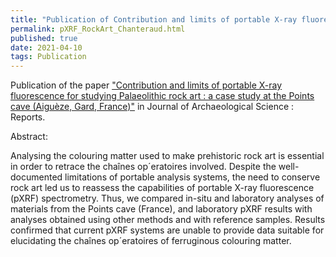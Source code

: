 ```yaml
---
title: "Publication of Contribution and limits of portable X-ray fluorescence for studying Palaeolithic rock art : a case study at the Points cave (Aiguèze, Gard, France)"
permalink: pXRF_RockArt_Chanteraud.html
published: true
date: 2021-04-10
tags: Publication
---
```


Publication of the paper <a href="https://www.sciencedirect.com/science/article/abs/pii/S2352409X21001103">"Contribution and limits of portable X-ray fluorescence for studying Palaeolithic rock art : a case study at the Points cave (Aiguèze, Gard, France)"</a> in Journal of Archaeological Science : Reports.

Abstract:

Analysing the colouring matter used to make prehistoric rock art is essential in order to retrace the chaînes op´eratoires involved. Despite the well-documented limitations of portable analysis systems, the need to conserve rock art led us to reassess the capabilities of portable X-ray fluorescence (pXRF) spectrometry. Thus, we compared in-situ and laboratory analyses of materials from the Points cave (France), and laboratory pXRF results with analyses obtained using other methods and with reference samples. Results confirmed that current pXRF systems are unable to provide data suitable for elucidating the chaînes op´eratoires of ferruginous colouring matter.
